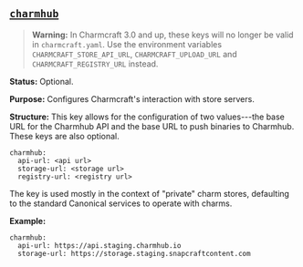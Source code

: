 <a href="#heading--charmhub"><h2 id="heading--charmhub">`charmhub`</h2></a>


> **Warning:** In Charmcraft 3.0 and up, these keys will no longer be valid in `charmcraft.yaml`. Use the environment variables `CHARMCRAFT_STORE_API_URL`, `CHARMCRAFT_UPLOAD_URL` and `CHARMCRAFT_REGISTRY_URL` instead.

**Status:** Optional.

**Purpose:** Configures Charmcraft's interaction with store servers. 

**Structure:** This key allows for the configuration of two values---the base URL for the Charmhub API and the base URL to push binaries to Charmhub. These keys are also optional.

```
charmhub:
  api-url: <api url>
  storage-url: <storage url>
  registry-url: <registry url>
```

The key is used mostly in the context of "private" charm stores, defaulting to the standard Canonical services to operate with charms.

**Example:**

```text
charmhub:
  api-url: https://api.staging.charmhub.io
  storage-url: https://storage.staging.snapcraftcontent.com
```
